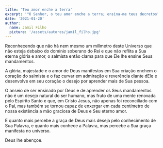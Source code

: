 ```yaml
---
title: 'Teu amor enche a terra'
excerpt: '"Ó Senhor, o teu amor enche a terra; ensina-me teus decretos" (Salmo 119.64)'
date: '2021-01-20'
author:
  name: Jamil Filho
  picture: '/assets/autores/jamil_filho.jpg'
---
```


Reconhecendo que não há nem mesmo um milímetro deste Universo que não esteja debaixo do domínio soberano do Rei e que não reflita a Sua eterna glória e amor, o salmista então clama para que Ele lhe ensine Seus mandamentos.

A glória, majestade e o amor de Deus manifestos em Sua criação enchem o coração do salmista e o faz curvar em admiração e reverência diante dEle e desenvolve em seu coração o desejo por aprender mais de Sua pessoa.

O anseio de ser ensinado por Deus e de aprender os Seus mandamentos não é um desejo natural do ser humano, mas fruto de uma mente renovada pelo Espírito Santo e que, em Cristo Jesus, não apenas foi reconciliado com o Pai, mas também se tornou capaz de enxergar em cada centímetro de nossa existência a mão graciosa de Deus e Seu eterno amor.

E quanto mais percebe a graça de Deus mais deseja pelo conhecimento de Sua Palavra, e quanto mais conhece a Palavra, mas percebe a Sua graça manifesta no universo.

Deus lhe abençoe.